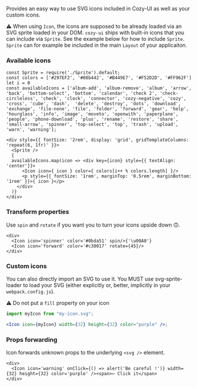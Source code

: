 Provides an easy way to use SVG icons included in Cozy-UI as well
as your custom icons.

⚠️ When using `Icon`, the icons are supposed to be already loaded via an
SVG sprite loaded in your DOM. `cozy-ui` ships with built-in icons that you can include via `Sprite`. See the example below for how to include
`Sprite`. `Sprite` can for example be included in the main `Layout` of
your applicaiton.

### Available icons

```
const Sprite = require('./Sprite').default;
const colors = ['#297EF2', '#08b442', '#B449E7', '#F52D2D', '#FF962F']
let i = 0
const availableIcons = ['album-add', 'album-remove', 'album', 'arrow', 'back', 'bottom-select', 'bottom', 'calendar', 'check 2', 'check-circleless', 'check', 'clock', 'connector', 'cozy-negative', 'cozy', 'cross', 'cube', 'dash',  'delete', 'destroy', 'dots', 'download', 'exchange', 'file-none', 'file', 'folder', 'forward', 'gear', 'help', 'hourglass', 'info', 'image', 'moveto', 'openwith', 'paperplane', 'people', 'phone-download', 'plus', 'rename', 'restore', 'share', 'small-arrow', 'spinner', 'top-select', 'top', 'trash', 'upload', 'warn', 'warning'];

<div style={{ fontSize: '2rem', display: 'grid', gridTemplateColumns: 'repeat(6, 1fr)' }}>
  <Sprite />
  {
  availableIcons.map(icon => <div key={icon} style={{ textAlign: 'center'}}>
      <Icon icon={ icon } color={ colors[i++ % colors.length] }/>
      <p style={{ fontSize: '1rem', marginTop: '0.5rem', marginBottom: '1rem' }}>{ icon }</p>
    </div>
  )}
</div>
```

### Transform properties

Use `spin` and `rotate` if you want you to turn your icons upside down 🙃.

```
<div>
  <Icon icon='spinner' color='#0bda51' spin/>{'\u00A0'}
  <Icon icon='forward' color='#c30017' rotate={45}/>
</div>
```

### Custom icons

You can also directly import an SVG to use it. You MUST use svg-sprite-loader
to load your SVG (either explicitly or, better, implicitly in your `webpack.config.js`).

⚠️ Do not put a `fill` property on your icon

```jsx static
import myIcon from "my-icon.svg";

<Icon icon={myIcon} width={32} height={32} color="purple" />;
```

### Props forwarding

Icon forwards unknown props to the underlying `<svg />` element.

```
<div>
  <Icon icon='warning' onClick={() => alert('Be careful !')} width={32} height={32} color='purple' /><span>← Click it</span>
</div>
```
